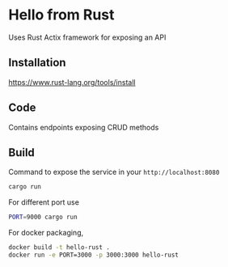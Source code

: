 # Hello from Rust

Uses Rust Actix framework for exposing an API

## Installation

https://www.rust-lang.org/tools/install

## Code

Contains endpoints exposing CRUD methods

## Build

Command to expose the service in your `http://localhost:8080`

```sh
cargo run
```

For different port use 

```sh
PORT=9000 cargo run
```

For docker packaging,

```sh
docker build -t hello-rust .
docker run -e PORT=3000 -p 3000:3000 hello-rust
```
